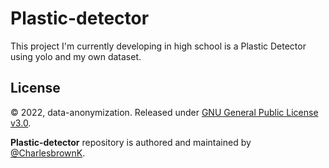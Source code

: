# Plastic-detector
This project I'm currently developing in high school is a Plastic Detector using yolo and my own dataset.

## License

© 2022, data-anonymization. Released under [GNU General Public License v3.0](https://www.gnu.org/licenses/gpl-3.0.html).

**Plastic-detector** repository is authored and maintained by [@CharlesbrownK](https://github.com/CharlesbrownK).